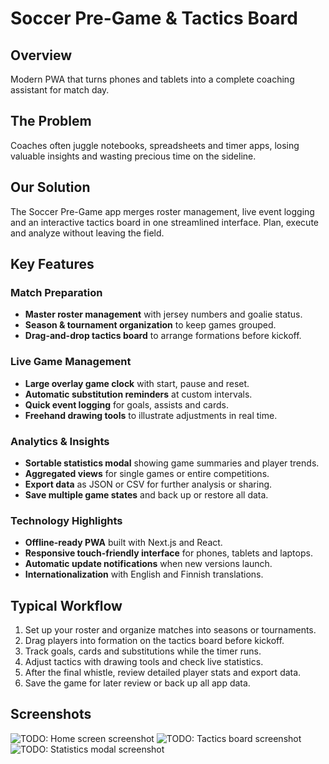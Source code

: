 # Soccer Pre-Game & Tactics Board

## Overview
Modern PWA that turns phones and tablets into a complete coaching assistant for match day.

## The Problem
Coaches often juggle notebooks, spreadsheets and timer apps, losing valuable insights and wasting precious time on the sideline.

## Our Solution
The Soccer Pre-Game app merges roster management, live event logging and an interactive tactics board in one streamlined interface. Plan, execute and analyze without leaving the field.

## Key Features
### Match Preparation
- **Master roster management** with jersey numbers and goalie status.
- **Season & tournament organization** to keep games grouped.
- **Drag-and-drop tactics board** to arrange formations before kickoff.

### Live Game Management
- **Large overlay game clock** with start, pause and reset.
- **Automatic substitution reminders** at custom intervals.
- **Quick event logging** for goals, assists and cards.
- **Freehand drawing tools** to illustrate adjustments in real time.

### Analytics & Insights
- **Sortable statistics modal** showing game summaries and player trends.
- **Aggregated views** for single games or entire competitions.
- **Export data** as JSON or CSV for further analysis or sharing.
- **Save multiple game states** and back up or restore all data.

### Technology Highlights
- **Offline-ready PWA** built with Next.js and React.
- **Responsive touch-friendly interface** for phones, tablets and laptops.
- **Automatic update notifications** when new versions launch.
- **Internationalization** with English and Finnish translations.

## Typical Workflow
1. Set up your roster and organize matches into seasons or tournaments.
2. Drag players into formation on the tactics board before kickoff.
3. Track goals, cards and substitutions while the timer runs.
4. Adjust tactics with drawing tools and check live statistics.
5. After the final whistle, review detailed player stats and export data.
6. Save the game for later review or back up all app data.

## Screenshots
![TODO: Home screen screenshot](path/to/home-screen.png)
![TODO: Tactics board screenshot](path/to/tactics-board.png)
![TODO: Statistics modal screenshot](path/to/stats-modal.png)

